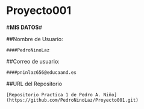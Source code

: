 ﻿# Proyecto001
#**MIS DATOS**#

##Nombre de Usuario: 
	
	####PedroNinoLaz

##Correo de usuario:
	
	####pninlaz656@educaand.es

##URL del Repositorio 

	[Repositorio Practica 1 de Pedro A. Niño] (https://github.com/PedroNinoLaz/Proyecto001.git)
